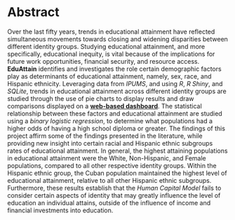 # Abstract

Over the last fifty years, trends in educational attainment have reflected simultaneous movements towards closing and widening disparities between different identity groups. Studying educational attainment, and more specifically, educational inequity, is vital because of the implications for future work opportunities, financial security, and resource access. **EduAttain** identifies and investigates the role certain demographic factors play as determinants of educational attainment, namely, sex, race, and Hispanic ethnicity. Leveraging data from *IPUMS*, and using *R*, *R Shiny*, and *SQLite*, trends in educational attainment across different identity groups are studied through the use of pie charts to display results and draw comparisons displayed on a **[web-based dashboard](https://donizk.shinyapps.io/EduAttain/)**. The statistical relationship between these factors and educational attainment are studied using a *binary logistic regression*, to determine what populations had a higher odds of having a high school diploma or greater. The findings of this project affirm some of the findings presented in the literature, while providing new insight into certain racial and Hispanic ethnic subgroups rates of educational attainment. In general, the highest attaining populations in educational attainment were the White, Non-Hispanic, and Female populations, compared to all other respective identity groups. Within the Hispanic ethnic group, the Cuban population maintained the highest level of educational attainment, relative to all other Hispanic ethnic subgroups. Furthermore, these results establish that the *Human Capital Model* fails to consider certain aspects of identity that may greatly influence the level of education an individual attains, outside of the influence of income and financial investments into education.
